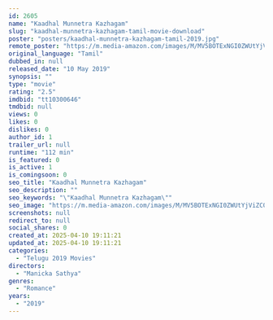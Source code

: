 ```yaml
---
id: 2605
name: "Kaadhal Munnetra Kazhagam"
slug: "kaadhal-munnetra-kazhagam-tamil-movie-download"
poster: "posters/kaadhal-munnetra-kazhagam-tamil-2019.jpg"
remote_poster: "https://m.media-amazon.com/images/M/MV5BOTExNGI0ZWUtYjViZC00MjUzLWE2NjItNDZlOGFjMWRjYjM2XkEyXkFqcGdeQXVyOTkwMTUxNzM@._V1_SX300.jpg"
original_language: "Tamil"
dubbed_in: null
released_date: "10 May 2019"
synopsis: ""
type: "movie"
rating: "2.5"
imdbid: "tt10300646"
tmdbid: null
views: 0
likes: 0
dislikes: 0
author_id: 1
trailer_url: null
runtime: "112 min"
is_featured: 0
is_active: 1
is_comingsoon: 0
seo_title: "Kaadhal Munnetra Kazhagam"
seo_description: ""
seo_keywords: "\"Kaadhal Munnetra Kazhagam\""
seo_image: "https://m.media-amazon.com/images/M/MV5BOTExNGI0ZWUtYjViZC00MjUzLWE2NjItNDZlOGFjMWRjYjM2XkEyXkFqcGdeQXVyOTkwMTUxNzM@._V1_SX300.jpg"
screenshots: null
redirect_to: null
social_shares: 0
created_at: 2025-04-10 19:11:21
updated_at: 2025-04-10 19:11:21
categories:
  - "Telugu 2019 Movies"
directors:
  - "Manicka Sathya"
genres:
  - "Romance"
years:
  - "2019"
---
```

